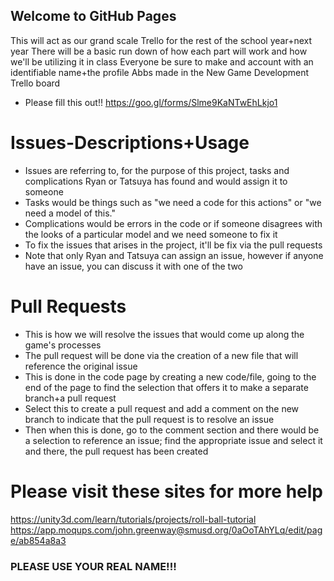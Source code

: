 ## Welcome to GitHub Pages

This will act as our grand scale Trello for the rest of the school year+next year
There will be a basic run down of how each part will work and how we'll be utilizing it in class
Everyone be sure to make and account with an identifiable name+the profile Abbs made in the New Game Development Trello board
- Please fill this out!!
https://goo.gl/forms/Slme9KaNTwEhLkjo1

# Issues-Descriptions+Usage
- Issues are referring to, for the purpose of this project, tasks and complications Ryan or Tatsuya has found and would assign it to someone
- Tasks would be things such as "we need a code for this actions" or "we need a model of this." 
- Complications would be errors in the code or if someone disagrees with the looks of a particular model and we need someone to fix it
- To fix the issues that arises in the project, it'll be fix via the pull requests 
- Note that only Ryan and Tatsuya can assign an issue, however if anyone have an issue, you can discuss it with one of the two

# Pull Requests 
- This is how we will resolve the issues that would come up along the game's processes
- The pull request will be done via the creation of a new file that will reference the original issue
- This is done in the code page by creating a new code/file, going to the end of the page to find the selection that offers it to make a separate branch+a pull request
- Select this to create a pull request and add a comment on the new branch to indicate that the pull request is to resolve an issue 
- Then when this is done, go to the comment section and there would be a selection to reference an issue; find the appropriate issue and select it and there, the pull request has been created 



# Please visit these sites for more help
https://unity3d.com/learn/tutorials/projects/roll-ball-tutorial 
https://app.moqups.com/john.greenway@smusd.org/0aOoTAhYLq/edit/page/ab854a8a3


### PLEASE USE YOUR REAL NAME!!!


